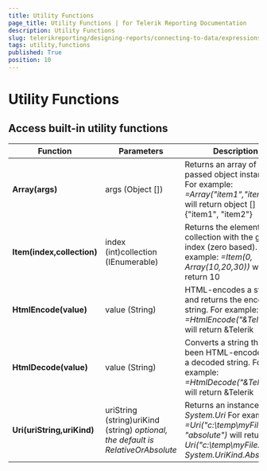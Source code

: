```yaml
---
title: Utility Functions
page_title: Utility Functions | for Telerik Reporting Documentation
description: Utility Functions
slug: telerikreporting/designing-reports/connecting-to-data/expressions/expressions-reference/functions/utility-functions
tags: utility,functions
published: True
position: 10
---
```


# Utility Functions



## Access built-in utility functions

| Function | Parameters | Description |
| ------ | ------ | ------ |
| __Array(args)__ |args (Object [])|Returns an array of the passed object instances.                 For example: *=Array("item1","item2")* will return object [] {"item1", "item2"}|
| __Item(index,collection)__ |index (int)collection (IEnumerable)|Returns the element of the collection with the given index (zero based).                 For example: *=Item(0, Array(10,20,30))* will return 10|
| __HtmlEncode(value)__ |value (String)|HTML-encodes a string and returns the encoded string.                 For example: *=HtmlEncode("&Telerik")* will return &amp;Telerik|
| __HtmlDecode(value)__ |value (String)|Converts a string that has been HTML-encoded into a decoded string.                 For example: *=HtmlDecode("&amp;Telerik")* will return &Telerik|
| __Uri(uriString,uriKind)__ |uriString (string)uriKind (string) *optional, the default is RelativeOrAbsolute* |Returns an instance of *System.Uri* For example: *=Uri("c:\temp\myFile.json", "absolute")* will return *new Uri("c:\temp\myFile.json", System.UriKind.Absolute)*|


